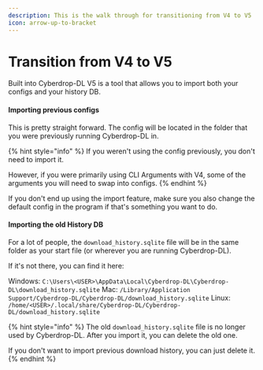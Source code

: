 ```yaml
---
description: This is the walk through for transitioning from V4 to V5
icon: arrow-up-to-bracket
---
```


# Transition from V4 to V5

Built into Cyberdrop-DL V5 is a tool that allows you to import both your configs and your history DB.

#### Importing previous configs <a href="#importing-previous-configs" id="importing-previous-configs"></a>

This is pretty straight forward. The config will be located in the folder that you were previously running Cyberdrop-DL in.

{% hint style="info" %}
If you weren't using the config previously, you don't need to import it.

However, if you were primarily using CLI Arguments with V4, some of the arguments you will need to swap into configs.
{% endhint %}

If you don't end up using the import feature, make sure you also change the default config in the program if that's something you want to do.

#### Importing the old History DB <a href="#importing-the-old-history-db" id="importing-the-old-history-db"></a>

For a lot of people, the `download_history.sqlite` file will be in the same folder as your start file (or wherever you are running Cyberdrop-DL).

If it's not there, you can find it here:

Windows: `C:\Users\<USER>\AppData\Local\Cyberdrop-DL\Cyberdrop-DL\download_history.sqlite` Mac: `/Library/Application Support/Cyberdrop-DL/Cyberdrop-DL/download_history.sqlite` Linux: `/home/<USER>/.local/share/Cyberdrop-DL/Cyberdrop-DL/download_history.sqlite`

{% hint style="info" %}
The old `download_history.sqlite` file is no longer used by Cyberdrop-DL. After you import it, you can delete the old one.

If you don't want to import previous download history, you can just delete it.
{% endhint %}
